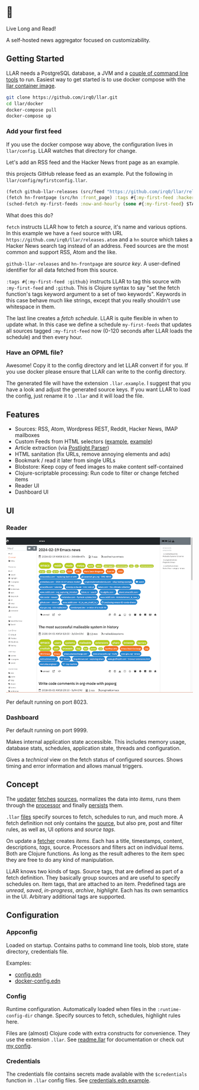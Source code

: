# 🖖

Live Long and Read!

A self-hosted news aggregator focused on customizability.

## Getting Started

LLAR needs a PostgreSQL database, a JVM and a [couple of command line tools](resources/config.edn) to run.
Easiest way to get started is to use docker compose with the [llar container image](https://github.com/irq0/llar/pkgs/container/llar).

```sh
git clone https://github.com/irq0/llar.git
cd llar/docker
docker-compose pull
docker-compose up
```

### Add your first feed

If you use the docker compose way above, the configuration  lives in `llar/config`.
LLAR watches that directory for change.

Let's add an RSS feed and the Hacker News front page as an example.

this projects GitHub release feed as an example. Put the following in `llar/config/myfirstconfig.llar`.

```clojure
(fetch github-llar-releases (src/feed "https://github.com/irq0/llar/releases.atom") :tags #{:my-first-feed :github})
(fetch hn-frontpage (src/hn :front_page) :tags #{:my-first-feed :hackernews})
(sched-fetch my-first-feeds :now-and-hourly (some #{:my-first-feed} $TAGS))
```

What does this do?

`fetch` instructs LLAR how to fetch a *source*, it's name and various options.
In this example we have a `feed` source with URL `https://github.com/irq0/llar/releases.atom` and a `hn`
source which takes a Hacker News search tag instead of an address.
Feed sources are the most common and support RSS, Atom and the like.

`github-llar-releases` and `hn-frontpage` are *source key*. A user-defined identifier for all data fetched from this source.

`:tags #{:my-first-feed :github}` instructs LLAR to tag this source with `:my-first-feed` and `:github`.
This is Clojure syntax to say "set the fetch function's tags keyword argument to a set of two keywords".
Keywords in this case behave much like strings, except that you really shouldn't use whitespace in them.

The last line creates a *fetch schedule*. LLAR is quite flexible in when to update what.
In this case we define a schedule `my-first-feeds` that updates all sources tagged `:my-first-feed`
now (0-120 seconds after LLAR loads the schedule) and then every hour.

### Have an OPML file?

Awesome! Copy it to the config directory and let LLAR convert if for you.
If you use docker please ensure that LLAR can write to the config directory.

The generated file will have the extension `.llar.example`.
I suggest that you have a look and adjust the generated source keys.
If you want LLAR to load the config, just rename it to `.llar` and it will load the file.

## Features

- Sources: RSS, Atom, Wordpress REST, Reddit, Hacker News, IMAP mailboxes
- Custom Feeds from HTML selectors ([example](https://github.com/irq0/llar-config/blob/main/fefe.llar),
  [example](https://github.com/irq0/llar-config/blob/main/usenixlogin.llar))
- Article extraction (via [Postlight Parser](https://github.com/postlight/parser))
- HTML sanitation (fix URLs, remove annoying elements and ads)
- Bookmark / read it later from single URLs
- Blobstore: Keep copy of feed images to make content self-contained
- Clojure-scriptable processing: Run code to filter or change fetched items
- Reader UI
- Dashboard UI

## UI

### Reader

![Screenshot of the LLAR UI](doc/img/screenshot_2024-02-20.png)

Per default running on port 8023.

### Dashboard

Per default running on port 9999.

Makes internal application state accessible.
This includes memory usage,
database stats,
schedules,
application state,
threads and
configuration.

Gives a *technical* view on the fetch status of configured sources.
Shows timing and error information and allows manual triggers.

## Concept

The [updater](src/llar/update.clj) [fetches](src/llar/fetch.clj) [sources](src/llar/src.clj),
normalizes the data into *items*, runs them through the [processor](src/llar/postproc.clj)
and finally [persists](src/llar/persistency.clj) them.

`.llar` [files](config/) specify sources to fetch, schedules to run, and much more.
A fetch definition not only contains the [source](src/llar/src.clj), but also pre, post and filter rules, as well as,
UI options and *source tags*.

On update a [fetcher](src/llar/fetch) creates *items*. Each has a title, timestamps, content, descriptions, *tags*, source.
Processors and filters act on individual items. Both are Clojure functions. As long as the result adheres to
the item spec they are free to do any kind of manipulation.

LLAR knows two kinds of tags.
Source tags, that are defined as part of a fetch definition.
They basically group sources and are useful to specify schedules on.
Item tags, that are attached to an item.
Predefined tags are *unread*, *saved*, *in-progress*, *archive*, *highlight*.
Each has its own semantics in the UI. Arbitrary additional tags are supported.

## Configuration

### Appconfig

Loaded on startup. Contains paths to command line tools, blob store,
state directory, credentials file.

Examples:

- [config.edn](resources/config.edn)
- [docker-config.edn](docker/docker-config.edn)

### Config

Runtime configuration. Automatically loaded when files in the `:runtime-config-dir` change.
Specify sources to fetch, schedules, highlight rules here.

Files are (almost) Clojure code with extra constructs for convenience. They use the extension `.llar`.
See [readme.llar](config/readme.llar) for documentation
or check out [my config](https://github.com/irq0/llar-config).

### Credentials

The credentials file contains secrets made available with the `$credentials` function in `.llar` config files.
See [credentials.edn.example](resources/credentials.edn.example).
